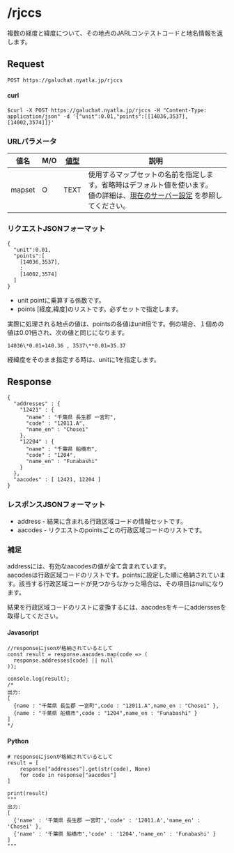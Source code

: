 # /rjccs

複数の経度と緯度について、その地点のJARLコンテストコードと地名情報を返します。


## Request

```
POST https://galuchat.nyatla.jp/rjccs
```

#### curl
```
$curl -X POST https://galuchat.nyatla.jp/rjccs -H "Content-Type: application/json" -d '{"unit":0.01,"points":[[14036,3537],[14002,3574]]}'
```

### URLパラメータ

|値名|M/O|[値型](../valuetype.md)|説明|
|--|--|--|--|
|mapset|O|TEXT|使用するマップセットの名前を指定します。省略時はデフォルト値を使います。<br/>値の詳細は、[現在のサーバー設定](../current_setting.md) を参照してください。|




### リクエストJSONフォーマット
```
{
  "unit":0.01,
  "points":[
    [14036,3537],
    :
    [14002,3574]
  ]
}
```

- unit pointに乗算する係数です。
- points \[経度,緯度\]のリストです。必ずセットで指定します。

実際に処理される地点の値は、pointsの各値はunit倍です。例の場合、１個めの値は0.01倍され、次の値と同じになります。
```
14036\*0.01=140.36 , 3537\**0.01=35.37
```
経緯度をそのまま指定する時は、unitに1を指定します。


## Response
```
{
  "addresses" : {
    "12421" : {
      "name" : "千葉県 長生郡 一宮町",
      "code" : "12011.A",
      "name_en" : "Chosei"
    },
    "12204" : {
      "name" : "千葉県 船橋市",
      "code" : "1204",
      "name_en" : "Funabashi"
    }
  },
  "aacodes" : [ 12421, 12204 ]
}
```

### レスポンスJSONフォーマット

- address - 結果に含まれる行政区域コードの情報セットです。
- aacodes - リクエストのpointsごとの行政区域コードのリストです。

### 補足

addressには、有効なaacodesの値が全て含まれています。  
aacodesは行政区域コードのリストです。pointsに設定した順に格納されています。該当する行政区域コードが見つからなかった場合は、その項目はnullになります。  

結果を行政区域コードのリストに変換するには、aacodesをキーにadderssesを取得してください。

#### Javascript
```
//responseにjsonが格納されているとして
const result = response.aacodes.map(code => (
  response.addresses[code] || null
));

console.log(result);
/*
出力:
[
  {name : "千葉県 長生郡 一宮町",code : "12011.A",name_en : "Chosei" },
  {name : "千葉県 船橋市",code : "1204",name_en : "Funabashi" }
]
*/
```
#### Python

```
# responseにjsonが格納されているとして
result = [
    response["addresses"].get(str(code), None)
    for code in response["aacodes"]
]

print(result)
"""
出力:
[
  {'name' : '千葉県 長生郡 一宮町','code' : '12011.A','name_en' : 'Chosei' },
  {'name' : '千葉県 船橋市','code' : '1204','name_en' : 'Funabashi' }
]
"""
```